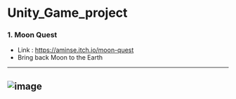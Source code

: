 # Unity_Game_project

### 1. Moon Quest
- Link : https://aminse.itch.io/moon-quest
- Bring back Moon to the Earth

--- 
![image](https://user-images.githubusercontent.com/68217111/196834301-bb5b1c17-82d0-410a-846a-82437ba0a9e7.png)
---

